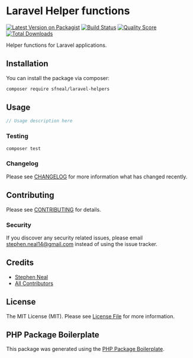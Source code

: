 # Laravel Helper functions

[![Latest Version on Packagist](https://img.shields.io/packagist/v/sfneal/laravel-helpers.svg?style=flat-square)](https://packagist.org/packages/sfneal/laravel-helpers)
[![Build Status](https://img.shields.io/travis/sfneal/laravel-helpers/master.svg?style=flat-square)](https://travis-ci.org/sfneal/laravel-helpers)
[![Quality Score](https://img.shields.io/scrutinizer/g/sfneal/laravel-helpers.svg?style=flat-square)](https://scrutinizer-ci.com/g/sfneal/laravel-helpers)
[![Total Downloads](https://img.shields.io/packagist/dt/sfneal/laravel-helpers.svg?style=flat-square)](https://packagist.org/packages/sfneal/laravel-helpers)

Helper functions for Laravel applications.

## Installation

You can install the package via composer:

```bash
composer require sfneal/laravel-helpers
```

## Usage

``` php
// Usage description here
```

### Testing

``` bash
composer test
```

### Changelog

Please see [CHANGELOG](CHANGELOG.md) for more information what has changed recently.

## Contributing

Please see [CONTRIBUTING](CONTRIBUTING.md) for details.

### Security

If you discover any security related issues, please email stephen.neal14@gmail.com instead of using the issue tracker.

## Credits

- [Stephen Neal](https://github.com/sfneal)
- [All Contributors](../../contributors)

## License

The MIT License (MIT). Please see [License File](LICENSE.md) for more information.

## PHP Package Boilerplate

This package was generated using the [PHP Package Boilerplate](https://laravelpackageboilerplate.com).
